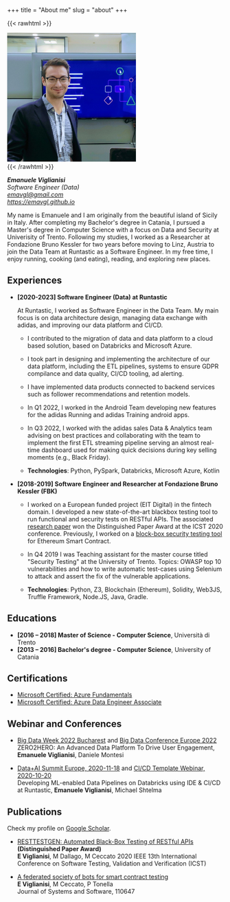 +++
title = "About me"
slug = "about"
+++

{{< rawhtml >}}
<div style="text-align: left;">
    <img src="/images/avatar.jpg" width="300" />
</div>
{{< /rawhtml >}}  
  
**_Emanuele Viglianisi_**  
*Software Engineer (Data)*  
*emavgl@gmail.com*   
*https://emavgl.github.io*

My name is Emanuele and I am originally from the beautiful island of Sicily in Italy. After completing my Bachelor's degree in Catania, I pursued a Master's degree in Computer Science with a focus on Data and Security at Univerisity of Trento. Following my studies, I worked as a Researcher at Fondazione Bruno Kessler for two years before moving to Linz, Austria to join the Data Team at Runtastic as a Software Engineer. In my free time, I enjoy running, cooking (and eating), reading, and exploring new places.

## Experiences

- **[2020-2023] Software Engineer (Data) at Runtastic**

    At Runtastic, I worked as Software Engineer in the Data Team. My main focus is on data architecture design, managing data exchange with adidas, and improving our data platform and CI/CD.

    - I contributed to the migration of data and data platform to a cloud based solution, based on Databricks and Microsoft Azure.
    - I took part in designing and implementing the architecture of our data platform, including the ETL pipelines, systems to ensure GDPR compilance and data quality, CI/CD tooling, ad alerting.
    - I have implemented data products connected to backend services such as follower recommendations and retention models.
    - In Q1 2022, I worked in the Android Team developing new features for the adidas Running and adidas Training android apps.
    - In Q3 2022, I worked with the adidas sales Data & Analytics team advising on best practices and collaborating with the team to implement the first ETL streaming pipeline serving an almost real-time dashboard used for making quick decisions during key selling moments (e.g., Black Friday).
   
    - **Technologies**: Python, PySpark, Databricks, Microsoft Azure, Kotlin

- **[2018-2019] Software Engineer and Researcher at Fondazione Bruno Kessler (FBK)**

    - I worked on a European funded project (EIT Digital) in the fintech domain. I developed a new 
state-of-the-art blackbox testing tool to run functional and security tests on RESTful APIs. The 
associated [research paper](https://ieeexplore.ieee.org/abstract/document/9159077/) won the 
Distinguished Paper Award at the ICST 2020 conference. Previously, I worked on a [block-box security 
testing tool](https://www.sciencedirect.com/science/article/pii/S0164121220301163) for Ethereum Smart 
Contract.  

    - In Q4 2019 I was Teaching assistant for the master course titled "Security Testing" at the University of Trento. Topics: OWASP top 10 vulnerabilities and how to write automatic test-cases using Selenium to attack and 
assert the fix of the vulnerable applications.

    - **Technologies**: Python, Z3, Blockchain (Ethereum), Solidity, Web3JS, Truffle Framework, Node.JS, 
Java, Gradle.

## Educations

- **[2016 – 2018] Master of Science - Computer Science**, Università di Trento
- **[2013 – 2016] Bachelor's degree - Computer Science**, University of Catania

## Certifications

- [Microsoft Certified: Azure Fundamentals](https://docs.microsoft.com/en-us/learn/certifications/azure-fundamentals/)
- [Microsoft Certified: Azure Data Engineer Associate](https://docs.microsoft.com/en-gb/learn/certifications/azure-data-engineer/)

## Webinar and Conferences

- [Big Data Week 2022 Bucharest](https://bucharest.bigdataweek.com/session/zero2hero-an-advanced-data-platform-to-drive-user-engagement/) and [Big Data Conference Europe 2022](https://events.pinetool.ai/2749/#speakers/789010?referrer%5Bpathname%5D=%2Fspeakers&referrer%5Bsearch%5D=&referrer%5Btitle%5D=Speakers)  
ZERO2HERO: An Advanced Data Platform To Drive User Engagement, **Emanuele Viglianisi**, Daniele Montesi

- [Data+AI Summit Europe, 2020-11-18](https://databricks.com/session_eu20/developing-ml-enabled-data-pipelines-on-databricks-using-ide-ci-cd-at-runtastic) and [CI/CD Template Webinar, 2020-10-20](https://databricks.com/p/webinar/developing-ml-enabled-data-pipelines-on-databricks-using-ide-ci-cd)  
Developing ML-enabled Data Pipelines on Databricks using IDE & CI/CD at Runtastic, **Emanuele Viglianisi**, Michael Shtelma

## Publications

Check my profile on [Google Scholar](https://scholar.google.com/citations?user=jSjoAKEAAAAJ&hl=it).

- [RESTTESTGEN: Automated Black-Box Testing of RESTful APIs](https://ieeexplore.ieee.org/abstract/document/9159077/)  **(Distinguished Paper Award)**  
**E Viglianisi**, M Dallago, M Ceccato
2020 IEEE 13th International Conference on Software Testing, Validation and Verification (ICST)

- [A federated society of bots for smart contract testing](https://www.sciencedirect.com/science/article/pii/S0164121220301163)  
**E Viglianisi**, M Ceccato, P Tonella  
Journal of Systems and Software, 110647  


